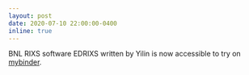 ```yaml
---
layout: post
date: 2020-07-10 22:00:00-0400
inline: true
---
```


BNL RIXS software EDRIXS written by Yilin is now accessible to try on [mybinder](https://mybinder.org/v2/gh/NSLS-II/edrixs.git/master?urlpath=lab).
